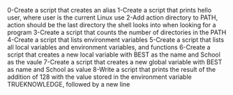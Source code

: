 0-Create a script that creates an alias
1-Create a script that prints hello user, where user is the current Linux use
2-Add action directory to PATH, action should be the last directory the shell looks into when looking for a program
3-Create a script that counts the number of directories in the PATH
4-Create a script that lists environment variables
5-Create a script that lists all local variables and environment variables, and functions
6-Create a script that creates a new local variable with BEST as the name and School as the vaule
7-Create a script that creates a new global variable with BEST as name and School as value
8-Write a script that prints the result of the addition of 128 with the value stored in the environment variable TRUEKNOWLEDGE, followed by a new line
